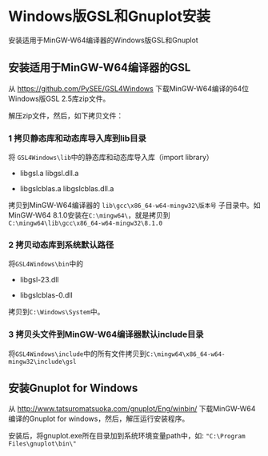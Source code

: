 
# Windows版GSL和Gnuplot安装

安装适用于MinGW-W64编译器的Windows版GSL和Gnuplot

## 安装适用于MinGW-W64编译器的GSL

从 https://github.com/PySEE/GSL4Windows 下载MinGW-W64编译的64位Windows版GSL 2.5库zip文件。

解压zip文件，然后，如下拷贝文件：

### 1 拷贝静态库和动态库导入库到lib目录

将 `GSL4Windows\lib`中的静态库和动态库导入库（import library）

* libgsl.a libgsl.dll.a 

* libgslcblas.a libgslcblas.dll.a

拷贝到MinGW-W64编译器的 `lib\gcc\x86_64-w64-mingw32\版本号` 子目录中。如MinGW-W64 8.1.0安装在`C:\mingw64\`，就是拷贝到`C:\mingw64\lib\gcc\x86_64-w64-mingw32\8.1.0`

### 2 拷贝动态库到系统默认路径

将`GSL4Windows\bin`中的

* libgsl-23.dll

* libgslcblas-0.dll

拷贝到`C:\Windows\System`中。

### 3 拷贝头文件到MinGW-W64编译器默认include目录

将`GSL4Windows\include`中的所有文件拷贝到`C:\mingw64\x86_64-w64-mingw32\include\gsl`

## 安装Gnuplot for Windows

 从 http://www.tatsuromatsuoka.com/gnuplot/Eng/winbin/ 下载MinGW-W64编译的Gnuplot for windows，然后，解压运行安装程序。
 
 安装后，将gnuplot.exe所在目录加到系统环境变量path中，如: `"C:\Program Files\gnuplot\bin\"`


 